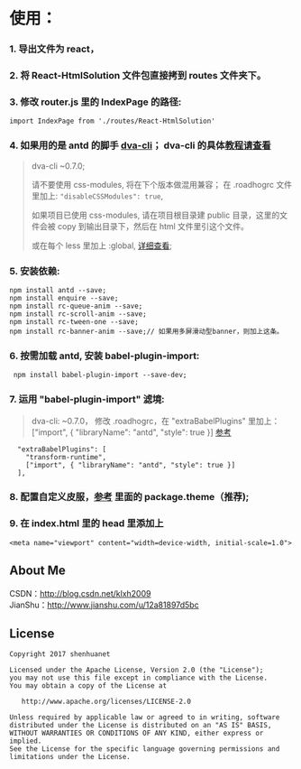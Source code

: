 # 使用：

### 1. 导出文件为 react，

### 2. 将 React-HtmlSolution 文件包直接拷到 routes 文件夹下。

### 3. 修改 router.js 里的 IndexPage 的路径:

```
import IndexPage from './routes/React-HtmlSolution'
```

### 4. 如果用的是 antd 的脚手 [dva-cli](https://github.com/dvajs/dva-cli)； dva-cli 的具体[教程请查看](https://github.com/sorrycc/blog/issues/18)

> dva-cli ~0.7.0;
>
> 请不要使用 css-modules, 将在下个版本做混用兼容；
> 在 .roadhogrc 文件里加上: `"disableCSSModules": true`,
>
> 如果项目已使用 css-modules, 请在项目根目录建 public 目录，这里的文件会被 copy 到输出目录下，然后在 html 文件里引这个文件。
>
> 或在每个 less 里加上 :global, [详细查看](https://github.com/css-modules/css-modules#usage-with-preprocessors);

### 5. 安装依赖:

```
npm install antd --save;
npm install enquire --save;
npm install rc-queue-anim --save;
npm install rc-scroll-anim --save;
npm install rc-tween-one --save;
npm install rc-banner-anim --save;// 如果用多屏滑动型banner，则加上这条。
```

### 6. 按需加载 antd, 安装 babel-plugin-import:
```
 npm install babel-plugin-import --save-dev;
```
### 7. 运用 "babel-plugin-import" 滤境:

> dva-cli: ~0.7.0， 修改 .roadhogrc，在 "extraBabelPlugins" 里加上： ["import", { "libraryName": "antd", "style": true }]
>  [参考](https://github.com/dvajs/dva-example-user-dashboard/blob/master/.roadhogrc#L20)
```
  "extraBabelPlugins": [
    "transform-runtime",
    ["import", { "libraryName": "antd", "style": true }]
  ],
```
### 8. 配置自定义皮服，[参考](https://ant.design/docs/react/customize-theme-cn) 里面的 package.theme（推荐);

### 9. 在 index.html 里的 head 里添加上
```
<meta name="viewport" content="width=device-width, initial-scale=1.0">
```

## About Me
CSDN：http://blog.csdn.net/klxh2009<br>
JianShu：http://www.jianshu.com/u/12a81897d5bc

## License

    Copyright 2017 shenhuanet

    Licensed under the Apache License, Version 2.0 (the "License");
    you may not use this file except in compliance with the License.
    You may obtain a copy of the License at

       http://www.apache.org/licenses/LICENSE-2.0

    Unless required by applicable law or agreed to in writing, software
    distributed under the License is distributed on an "AS IS" BASIS,
    WITHOUT WARRANTIES OR CONDITIONS OF ANY KIND, either express or implied.
    See the License for the specific language governing permissions and
    limitations under the License.
